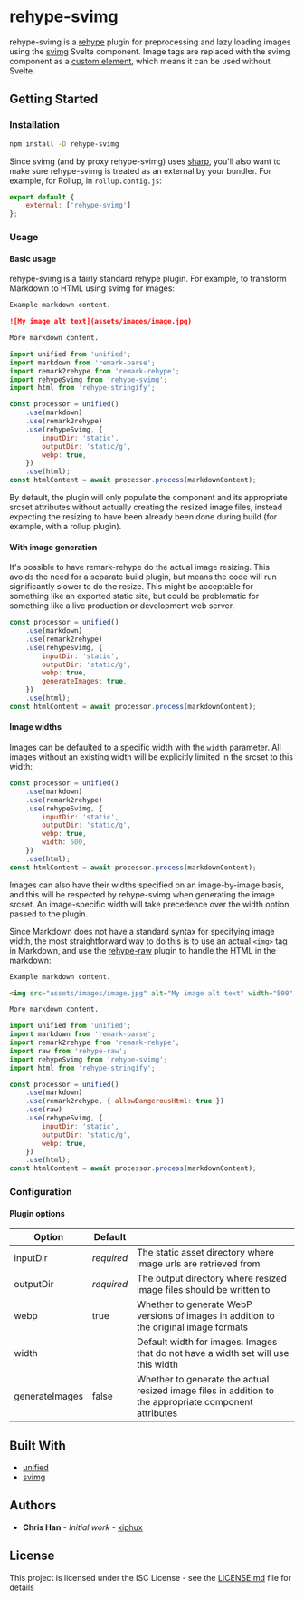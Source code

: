 # rehype-svimg

rehype-svimg is a [rehype](https://github.com/rehypejs/rehype) plugin for preprocessing and lazy loading images using the [svimg](https://github.com/xiphux/svimg) Svelte component. Image tags are replaced with the svimg component as a [custom element](https://developer.mozilla.org/en-US/docs/Web/Web_Components/Using_custom_elements), which means it can be used without Svelte.

## Getting Started

### Installation

```bash
npm install -D rehype-svimg
```

Since svimg (and by proxy rehype-svimg) uses [sharp](https://sharp.pixelplumbing.com), you'll also want to make sure rehype-svimg is treated as an external by your bundler. For example, for Rollup, in `rollup.config.js`:

```js
export default {
    external: ['rehype-svimg']
};
```

### Usage

#### Basic usage

rehype-svimg is a fairly standard rehype plugin. For example, to transform Markdown to HTML using svimg for images:

```markdown
Example markdown content.

![My image alt text](assets/images/image.jpg)

More markdown content.
```

```js
import unified from 'unified';
import markdown from 'remark-parse';
import remark2rehype from 'remark-rehype';
import rehypeSvimg from 'rehype-svimg';
import html from 'rehype-stringify';

const processor = unified()
    .use(markdown)
    .use(remark2rehype)
    .use(rehypeSvimg, {
        inputDir: 'static',
        outputDir: 'static/g',
        webp: true,
    })
    .use(html);
const htmlContent = await processor.process(markdownContent);
```

By default, the plugin will only populate the component and its appropriate srcset attributes without actually creating the resized image files, instead expecting the resizing to have been already been done during build (for example, with a rollup plugin).

#### With image generation

It's possible to have remark-rehype do the actual image resizing. This avoids the need for a separate build plugin, but means the code will run significantly slower to do the resize. This might be acceptable for something like an exported static site, but could be problematic for something like a live production or development web server.

```js
const processor = unified()
    .use(markdown)
    .use(remark2rehype)
    .use(rehypeSvimg, {
        inputDir: 'static',
        outputDir: 'static/g',
        webp: true,
        generateImages: true,
    })
    .use(html);
const htmlContent = await processor.process(markdownContent);
```

#### Image widths

Images can be defaulted to a specific width with the `width` parameter. All images without an existing width will be explicitly limited in the srcset to this width:

```js
const processor = unified()
    .use(markdown)
    .use(remark2rehype)
    .use(rehypeSvimg, {
        inputDir: 'static',
        outputDir: 'static/g',
        webp: true,
        width: 500,
    })
    .use(html);
const htmlContent = await processor.process(markdownContent);
```

Images can also have their widths specified on an image-by-image basis, and this will be respected by rehype-svimg when generating the image srcset. An image-specific width will take precedence over the width option passed to the plugin.

Since Markdown does not have a standard syntax for specifying image width, the most straightforward way to do this is to use an actual `<img>` tag in Markdown, and use the [rehype-raw](https://github.com/rehypejs/rehype-raw) plugin to handle the HTML in the markdown:

```markdown
Example markdown content.

<img src="assets/images/image.jpg" alt="My image alt text" width="500" />

More markdown content.
```

```js
import unified from 'unified';
import markdown from 'remark-parse';
import remark2rehype from 'remark-rehype';
import raw from 'rehype-raw';
import rehypeSvimg from 'rehype-svimg';
import html from 'rehype-stringify';

const processor = unified()
    .use(markdown)
    .use(remark2rehype, { allowDangerousHtml: true })
    .use(raw)
    .use(rehypeSvimg, {
        inputDir: 'static',
        outputDir: 'static/g',
        webp: true,
    })
    .use(html);
const htmlContent = await processor.process(markdownContent);
```

### Configuration

#### Plugin options

| Option         | Default    |           |
| -------------- | ---------- | --------- |
| inputDir       | *required* | The static asset directory where image urls are retrieved from |
| outputDir      | *required* | The output directory where resized image files should be written to |
| webp           | true       | Whether to generate WebP versions of images in addition to the original image formats |
| width          |            | Default width for images. Images that do not have a width set will use this width |
| generateImages | false     | Whether to generate the actual resized image files in addition to the appropriate component attributes |

## Built With

* [unified](https://unifiedjs.com)
* [svimg](https://github.com/xiphux/svimg)

## Authors

* **Chris Han** - *Initial work* - [xiphux](https://github.com/xiphux)

## License

This project is licensed under the ISC License - see the [LICENSE.md](LICENSE.md) file for details
